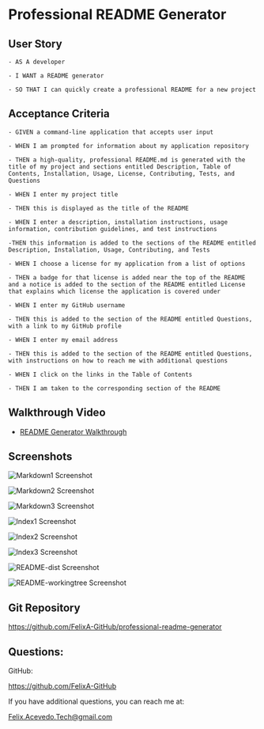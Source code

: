 # Professional README Generator

## User Story
```
- AS A developer

- I WANT a README generator

- SO THAT I can quickly create a professional README for a new project
```

## Acceptance Criteria
```
- GIVEN a command-line application that accepts user input

- WHEN I am prompted for information about my application repository

- THEN a high-quality, professional README.md is generated with the title of my project and sections entitled Description, Table of Contents, Installation, Usage, License, Contributing, Tests, and Questions

- WHEN I enter my project title

- THEN this is displayed as the title of the README

- WHEN I enter a description, installation instructions, usage information, contribution guidelines, and test instructions

-THEN this information is added to the sections of the README entitled Description, Installation, Usage, Contributing, and Tests

- WHEN I choose a license for my application from a list of options

- THEN a badge for that license is added near the top of the README and a notice is added to the section of the README entitled License that explains which license the application is covered under

- WHEN I enter my GitHub username

- THEN this is added to the section of the README entitled Questions, with a link to my GitHub profile

- WHEN I enter my email address

- THEN this is added to the section of the README entitled Questions, with instructions on how to reach me with additional questions

- WHEN I click on the links in the Table of Contents

- THEN I am taken to the corresponding section of the README
```

## Walkthrough Video

- [README Generator Walkthrough](https://drive.google.com/file/d/1MWMwylvRgXW_odNrTaj6BeVaCFLrF8Rj/view)

## Screenshots

![Markdown1 Screenshot](./Develop/assets/img/generateMarkdown1.jpg)

![Markdown2 Screenshot](./Develop/assets/img/generateMarkdown2.jpg)

![Markdown3 Screenshot](./Develop/assets/img/generateMarkdown3.jpg)

![Index1 Screenshot](./Develop/assets/img/index1.jpg)

![Index2 Screenshot](./Develop/assets/img/index2.jpg)

![Index3 Screenshot](./Develop/assets/img/index3.jpg)

![README-dist Screenshot](./Develop/assets/img/README-dist.jpg)

![README-workingtree Screenshot](./Develop/assets/img/README-workingtree1.jpg)


## Git Repository

https://github.com/FelixA-GitHub/professional-readme-generator

## Questions:

GitHub:

https://github.com/FelixA-GitHub

If you have additional questions, you can reach me at:

Felix.Acevedo.Tech@gmail.com

